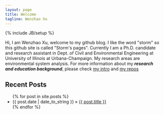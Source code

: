 ```yaml
---
layout: page
title: Welcome
tagline: Wenzhao Xu
---
```

{% include JB/setup %}

Hi, I am Wenzhao Xu, welcome to my github blog. I like the word "storm" so this github site is called "Storm's pages". Currently I am a Ph.D. candidate and research assistant in Dept. of Civil and Environmental Engineering at University of Illinois at Urbana-Champaign. My research areas are environmental system analysis. For more information about my ***research and education background***, please check [my intro](me.html) and [my repos](https://github.com/stormxuwz?tab=repositories)


    
## Recent Posts



<ul class="posts">
  {% for post in site.posts %}
    <li><span>{{ post.date | date_to_string }}</span> &raquo; <a href="{{ BASE_PATH }}{{ post.url }}">{{ post.title }}</a></li>
  {% endfor %}
</ul>

